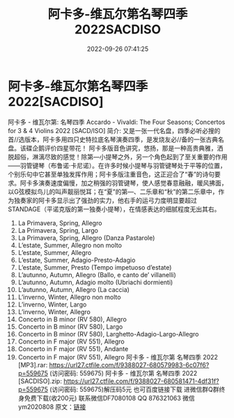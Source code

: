 ﻿---
title: 阿卡多-维瓦尔第名琴四季2022SACDISO
date: 2022-09-26 07:41:25
categories: 新碟专辑、稀有等精品
tags: 纯音雅乐
---
# 阿卡多-维瓦尔第名琴四季2022[SACDISO]

阿卡多 - 维瓦尔第: 名琴四季 Accardo - Vivaldi: The
Four Seasons; Concertos for 3 & 4 Violins 2022 [SACD/ISO]
简介:
又是一张一代名盘，四季必听必搜的首//选版本，阿卡多用四只史特拉底名琴演奏四季，是发烧友必//备的一张古典名盘。该碟企鹅评价四星带花！
阿卡多版音色讲究，悠扬，那是一种高贵典雅，洒脱超俗，淋漓尽致的感觉！除第—小提琴之外，另一个角色起到了至关重要的作用——羽管键琴（布鲁诺·卡尼诺）。在许多时候小提琴与羽管键琴处于平等的位置，个别乐句中它甚至单独发挥作用；阿卡多版注重音色，这正迎合了“春”的诗句要求。阿卡多演奏速度偏慢，加之稍强的羽管键琴，使人感觉春意融融，暖风拂面，以G弦模拟鸟儿的叫声靓丽悦耳；在“夏”的第—、二乐章和“秋”的第二乐章中，作为独奏家的阿卡多显示出了强劲的实力，他右手的运弓力度明显要超过STANDAGE（平诺克版的第一独奏小提琴），在情感表达的细腻程度无出其右。
1. La Primavera, Spring, Allegro
2. La Primavera, Spring, Largo
3. La Primavera, Spring, Allegro (Danza Pastarole)
4. L’estate, Summer, Allegro non molto
5. L’estate, Summer, Allegro
6. L’estate, Summer, Adagio-Presto-Adagio
7. L’estate, Summer, Presto (Tempo impetuoso d’estate)
8. L’autunno, Autumn, Allegro (Ballo, e canto de’
villanelli)
9. L’autunno, Autumn, Adagio molto (Ubriachi dormienti)
10. L’autunno, Autumn, Allegro (La caccia)
11. L’inverno, Winter, Allegro non molto
12. L’inverno, Winter, Largo
13. L’inverno, Winter, Allegro
14. Concerto in B minor (RV 580), Allegro
15. Concerto in B minor (RV 580), Largo
16. Concerto in B minor (RV 580),
Larghetto-Adagio-Largo-Allegro
17. Concerto in F major (RV 551), Allegro
18. Concerto in F major (RV 551), Andante
19. Concerto in F major (RV 551), Allegro
阿卡多 - 维瓦尔第 名琴四季 2022 [MP3].rar: https://url27.ctfile.com/f/9388027-680579983-6c07f6?p=559675
(访问密码: 559675)
阿卡多 - 维瓦尔第 名琴四季 2022 [SACDISO].zip: https://url27.ctfile.com/f/9388027-680581471-4df31f?p=559675
(访问密码: 559675)解压码5元
也可百度链接下载
进微信群Q群终身免费下载(收200元)
联系微信DF7080108 QQ 876321063
微信ym2020808
原文：[链接](https://blog.sina.com.cn/s/blog_1647c7e7601030zlv.html)